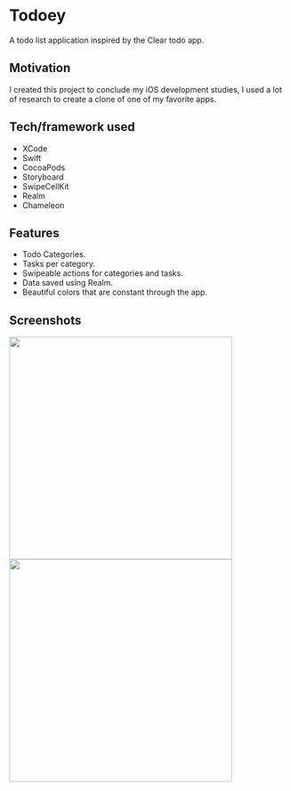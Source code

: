 # Todoey

A todo list application inspired by the Clear todo app.

## Motivation

I created this project to conclude my iOS development studies, I used a lot of research to create a clone of one of my favorite apps.

## Tech/framework used

- XCode
- Swift
- CocoaPods
- Storyboard
- SwipeCellKit
- Realm
- Chameleon

## Features

- Todo Categories.
- Tasks per category.
- Swipeable actions for categories and tasks.
- Data saved using Realm.
- Beautiful colors that are constant through the app.

## Screenshots

 <img src="https://i.ibb.co/Y0Rwp5Q/Simulator-Screen-Shot-i-Phone-11-2021-03-31-at-22-53-33.png" height=400>
 <img src="https://i.ibb.co/zFJN06d/Simulator-Screen-Shot-i-Phone-11-2021-03-31-at-22-53-46.png" height=400>
